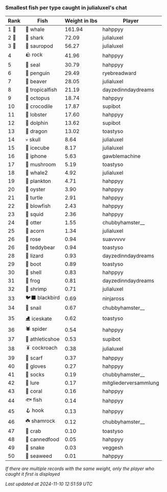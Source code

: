 ### Smallest fish per type caught in julialuxel's chat
| Rank | Fish | Weight in lbs | Player |
|------|--------|-----------|---------|
| 1 🥇  | 🐳 whale | 161.94 | hahppyy |
| 2 🥈  | 🦈 shark | 72.09 | julialuxel |
| 3 🥉  | 🦕 sauropod | 56.27 | julialuxel |
| 4  | 🪨 rock | 41.96 | hahppyy |
| 5  | 🦭 seal | 30.79 | hahppyy |
| 6  | 🐧 penguin | 29.49 | ryebreadward |
| 7  | 🦫 beaver | 28.05 | julialuxel |
| 8  | 🐠 tropicalfish | 21.19 | dayzedinndaydreams |
| 9  | 🐙 octopus | 18.74 | hahppyy |
| 10  | 🐊 crocodile | 17.87 | supibot |
| 11  | 🦞 lobster | 17.60 | hahppyy |
| 12  | 🐬 dolphin | 13.62 | supibot |
| 13  | 🐉 dragon | 13.02 | toastyso |
| 14  | 💀 skull | 8.64 | julialuxel |
| 15  | 🧊 icecube | 8.17 | julialuxel |
| 16  | 📱 iphone | 5.63 | gawblemachine |
| 17  | 🍄 mushroom | 5.19 | toastyso |
| 18  | 🐋 whale2 | 4.92 | julialuxel |
| 19  | 🦠 plankton | 4.71 | hahppyy |
| 20  | 🦪 oyster | 3.90 | hahppyy |
| 21  | 🐢 turtle | 2.91 | hahppyy |
| 22  | 🐡 blowfish | 2.43 | hahppyy |
| 23  | 🦑 squid | 2.36 | hahppyy |
| 24  | 🦦 otter | 1.55 | chubbyhamster__ |
| 25  | 🌰 acorn | 1.34 | julialuxel |
| 26  | 🌹 rose | 0.94 | suavvvvv |
| 26  | 🧸 teddybear | 0.94 | toastyso |
| 28  | 🦎 lizard | 0.93 | dayzedinndaydreams |
| 29  | 👢 boot | 0.89 | toastyso |
| 30  | 🐚 shell | 0.83 | hahppyy |
| 31  | 🐸 frog | 0.81 | dayzedinndaydreams |
| 32  | 🦐 shrimp | 0.71 | julialuxel |
| 33  | 🐦‍⬛ blackbird | 0.69 | ninjaross |
| 34  | 🐌 snail | 0.67 | chubbyhamster__ |
| 35  | ⛸️ iceskate | 0.62 | toastyso |
| 36  | 🕷️ spider | 0.54 | hahppyy |
| 37  | 👟 athleticshoe | 0.53 | supibot |
| 38  | 🪳 cockroach | 0.38 | julialuxel |
| 39  | 🧣 scarf | 0.37 | hahppyy |
| 40  | 🧤 gloves | 0.27 | hahppyy |
| 41  | 🧦 socks | 0.19 | chubbyhamster__ |
| 42  | 🎏 lure | 0.17 | mitgliederversammlung |
| 43  | 🪸 coral | 0.16 | hahppyy |
| 44  | 🐟 fish | 0.14 | hahppyy |
| 45  | 🪝 hook | 0.13 | hahppyy |
| 46  | ☘️ shamrock | 0.12 | chubbyhamster__ |
| 47  | 🦀 crab | 0.10 | toastyso |
| 48  | 🥫 cannedfood | 0.05 | hahppyy |
| 49  | 🐍 snake | 0.03 | veggesh |
| 50  | 🌿 seaweed | 0.01 | hahppyy |

_If there are multiple records with the same weight, only the player who caught it first is displayed_

_Last updated at 2024-11-10 12:51:59 UTC_